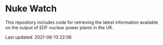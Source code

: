 # Nuke Watch

This repository includes code for retrieving the latest information available on the output of EDF nuclear power plants in the UK.

Last updated: 2021-06-13 22:06